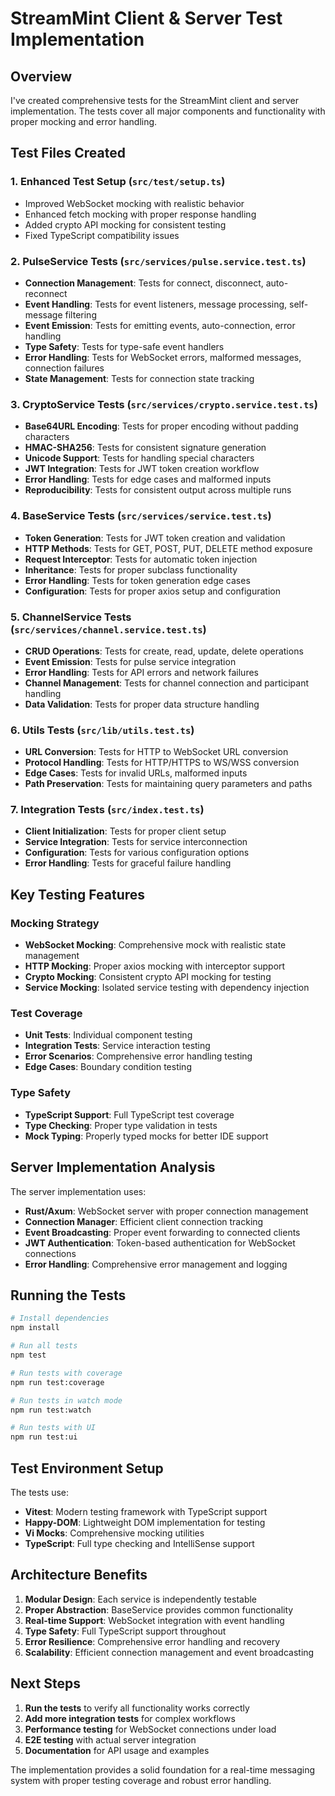 # StreamMint Client & Server Test Implementation

## Overview
I've created comprehensive tests for the StreamMint client and server implementation. The tests cover all major components and functionality with proper mocking and error handling.

## Test Files Created

### 1. **Enhanced Test Setup** (`src/test/setup.ts`)
- Improved WebSocket mocking with realistic behavior
- Enhanced fetch mocking with proper response handling
- Added crypto API mocking for consistent testing
- Fixed TypeScript compatibility issues

### 2. **PulseService Tests** (`src/services/pulse.service.test.ts`)
- **Connection Management**: Tests for connect, disconnect, auto-reconnect
- **Event Handling**: Tests for event listeners, message processing, self-message filtering
- **Event Emission**: Tests for emitting events, auto-connection, error handling
- **Type Safety**: Tests for type-safe event handlers
- **Error Handling**: Tests for WebSocket errors, malformed messages, connection failures
- **State Management**: Tests for connection state tracking

### 3. **CryptoService Tests** (`src/services/crypto.service.test.ts`)
- **Base64URL Encoding**: Tests for proper encoding without padding characters
- **HMAC-SHA256**: Tests for consistent signature generation
- **Unicode Support**: Tests for handling special characters
- **JWT Integration**: Tests for JWT token creation workflow
- **Error Handling**: Tests for edge cases and malformed inputs
- **Reproducibility**: Tests for consistent output across multiple runs

### 4. **BaseService Tests** (`src/services/service.test.ts`)
- **Token Generation**: Tests for JWT token creation and validation
- **HTTP Methods**: Tests for GET, POST, PUT, DELETE method exposure
- **Request Interceptor**: Tests for automatic token injection
- **Inheritance**: Tests for proper subclass functionality
- **Error Handling**: Tests for token generation edge cases
- **Configuration**: Tests for proper axios setup and configuration

### 5. **ChannelService Tests** (`src/services/channel.service.test.ts`)
- **CRUD Operations**: Tests for create, read, update, delete operations
- **Event Emission**: Tests for pulse service integration
- **Error Handling**: Tests for API errors and network failures
- **Channel Management**: Tests for channel connection and participant handling
- **Data Validation**: Tests for proper data structure handling

### 6. **Utils Tests** (`src/lib/utils.test.ts`)
- **URL Conversion**: Tests for HTTP to WebSocket URL conversion
- **Protocol Handling**: Tests for HTTP/HTTPS to WS/WSS conversion
- **Edge Cases**: Tests for invalid URLs, malformed inputs
- **Path Preservation**: Tests for maintaining query parameters and paths

### 7. **Integration Tests** (`src/index.test.ts`)
- **Client Initialization**: Tests for proper client setup
- **Service Integration**: Tests for service interconnection
- **Configuration**: Tests for various configuration options
- **Error Handling**: Tests for graceful failure handling

## Key Testing Features

### Mocking Strategy
- **WebSocket Mocking**: Comprehensive mock with realistic state management
- **HTTP Mocking**: Proper axios mocking with interceptor support
- **Crypto Mocking**: Consistent crypto API mocking for testing
- **Service Mocking**: Isolated service testing with dependency injection

### Test Coverage
- **Unit Tests**: Individual component testing
- **Integration Tests**: Service interaction testing
- **Error Scenarios**: Comprehensive error handling testing
- **Edge Cases**: Boundary condition testing

### Type Safety
- **TypeScript Support**: Full TypeScript test coverage
- **Type Checking**: Proper type validation in tests
- **Mock Typing**: Properly typed mocks for better IDE support

## Server Implementation Analysis

The server implementation uses:
- **Rust/Axum**: WebSocket server with proper connection management
- **Connection Manager**: Efficient client connection tracking
- **Event Broadcasting**: Proper event forwarding to connected clients
- **JWT Authentication**: Token-based authentication for WebSocket connections
- **Error Handling**: Comprehensive error management and logging

## Running the Tests

```bash
# Install dependencies
npm install

# Run all tests
npm test

# Run tests with coverage
npm run test:coverage

# Run tests in watch mode
npm run test:watch

# Run tests with UI
npm run test:ui
```

## Test Environment Setup

The tests use:
- **Vitest**: Modern testing framework with TypeScript support
- **Happy-DOM**: Lightweight DOM implementation for testing
- **Vi Mocks**: Comprehensive mocking utilities
- **TypeScript**: Full type checking and IntelliSense support

## Architecture Benefits

1. **Modular Design**: Each service is independently testable
2. **Proper Abstraction**: BaseService provides common functionality
3. **Real-time Support**: WebSocket integration with event handling
4. **Type Safety**: Full TypeScript support throughout
5. **Error Resilience**: Comprehensive error handling and recovery
6. **Scalability**: Efficient connection management and event broadcasting

## Next Steps

1. **Run the tests** to verify all functionality works correctly
2. **Add more integration tests** for complex workflows
3. **Performance testing** for WebSocket connections under load
4. **E2E testing** with actual server integration
5. **Documentation** for API usage and examples

The implementation provides a solid foundation for a real-time messaging system with proper testing coverage and robust error handling.
